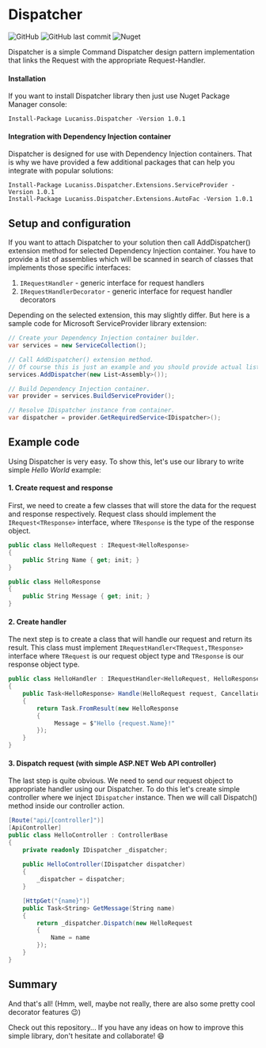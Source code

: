 # Dispatcher

![GitHub](https://img.shields.io/github/license/Lucaniss/Dispatcher)
![GitHub last commit](https://img.shields.io/github/last-commit/Lucaniss/dispatcher?)
![Nuget](https://img.shields.io/nuget/v/Lucaniss.Dispatcher)

Dispatcher is a simple Command Dispatcher design pattern implementation that links the Request with the appropriate Request-Handler.

#### Installation

If you want to install Dispatcher library then just use Nuget Package Manager console:

    Install-Package Lucaniss.Dispatcher -Version 1.0.1
    
#### Integration with Dependency Injection container

Dispatcher is designed for use with Dependency Injection containers. 
That is why we have provided a few additional packages that can help you integrate with popular solutions:

    Install-Package Lucaniss.Dispatcher.Extensions.ServiceProvider -Version 1.0.1
    Install-Package Lucaniss.Dispatcher.Extensions.AutoFac -Version 1.0.1
    
## Setup and configuration

If you want to attach Dispatcher to your solution then call AddDispatcher() extension method for selected Dependency Injection container.
You have to provide a list of assemblies which will be scanned in search of classes that implements those specific interfaces:

1. `IRequestHandler` - generic interface for request handlers
2. `IRequestHandlerDecorator` - generic interface for request handler decorators

Depending on the selected extension, this may slightly differ.
But here is a sample code for Microsoft ServiceProvider library extension:

```c#
// Create your Dependency Injection container builder.
var services = new ServiceCollection();

// Call AddDispatcher() extension method.
// Of course this is just an example and you should provide actual list of assemblies here.
services.AddDispatcher(new List<Assembly>());

// Build Dependency Injection container.
var provider = services.BuildServiceProvider();

// Resolve IDispatcher instance from container.
var dispatcher = provider.GetRequiredService<IDispatcher>();
```

## Example code

Using Dispatcher is very easy. To show this, let's use our library to write simple *Hello World* example:

#### 1. Create request and response

First, we need to create a few classes that will store the data for the request and response respectively.
Request class should implement the `IRequest<TResponse>` interface, where `TResponse` is the type of the response object.

```c#
public class HelloRequest : IRequest<HelloResponse>
{
    public String Name { get; init; }
}

public class HelloResponse
{
    public String Message { get; init; }
}
```

#### 2. Create handler

The next step is to create a class that will handle our request and return its result.
This class must implement `IRequestHandler<TRequest,TResponse>` interface where `TRequest` is our request object type and `TResponse` is our response object type.

```c#
public class HelloHandler : IRequestHandler<HelloRequest, HelloResponse>
{
    public Task<HelloResponse> Handle(HelloRequest request, CancellationToken cancellationToken)
    {
        return Task.FromResult(new HelloResponse
        {
             Message = $"Hello {request.Name}!"
        });
    }
}
```

#### 3. Dispatch request (with simple ASP.NET Web API controller)

The last step is quite obvious. We need to send our request object to appropriate handler using our Dispatcher.
To do this let's create simple controller where we inject `IDispatcher` instance. Then we will call Dispatch() method inside our controller action.

```c#
[Route("api/[controller]")]
[ApiController]
public class HelloController : ControllerBase
{
    private readonly IDispatcher _dispatcher;
    
    public HelloController(IDispatcher dispatcher)
    {
        _dispatcher = dispatcher;
    }

    [HttpGet("{name}")]
    public Task<String> GetMessage(String name)
    {
        return _dispatcher.Dispatch(new HelloRequest
        {
            Name = name
        });
    }
}
```

## Summary

And that's all! (Hmm, well, maybe not really, there are also some pretty cool decorator features :wink:)

Check out this repository... If you have any ideas on how to improve this simple library, don't hesitate and collaborate! :smile:
